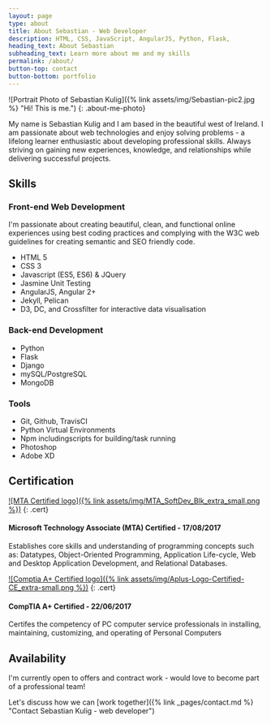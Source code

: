 ```yaml
---
layout: page
type: about
title: About Sebastian - Web Developer
description: HTML, CSS, JavaScript, AngularJS, Python, Flask, 
heading_text: About Sebastian
subheading_text: Learn more about me and my skills
permalink: /about/
button-top: contact
button-bottom: portfolio
---
```


![Portrait Photo of Sebastian Kulig]({% link assets/img/Sebastian-pic2.jpg %} "Hi! This is me.")
{: .about-me-photo}

My name is Sebastian Kulig and I am based in the beautiful west of Ireland. I am passionate about web technologies and enjoy solving problems - a lifelong learner enthusiastic about developing professional skills. Always striving on gaining new experiences, knowledge, and relationships while delivering successful projects.


## Skills

### Front-end Web Development
I'm passionate about creating beautiful, clean, and functional online experiences using best coding practices and complying with the W3C web guidelines for creating semantic and SEO friendly code.
* HTML 5
* CSS 3
* Javascript (ES5, ES6) &amp; JQuery
* Jasmine Unit Testing
* AngularJS, Angular 2+
* Jekyll, Pelican
* D3, DC, and Crossfilter for interactive data visualisation


### Back-end Development

* Python
* Flask
* Django
* mySQL/PostgreSQL
* MongoDB


### Tools
* Git, Github, TravisCI
* Python Virtual Environments
* Npm includingscripts for building/task running
* Photoshop
* Adobe XD
## Certification

[![MTA Certified logo]({% link assets/img/MTA_SoftDev_Blk_extra_small.png %})](https://www.youracclaim.com/badges/3862e38e-72f0-4e64-a231-3cb1489c7815 "View MTA Certificate")
{: .cert}

#### **Microsoft Technology Associate (MTA) Certified** - 17/08/2017

Establishes core skills and understanding of programming concepts such as: Datatypes, Object-Oriented Programming,
Application Life-cycle, Web and Desktop Application Development, and Relational Databases.

[![Comptia A+ Certified logo]({% link assets/img/Aplus-Logo-Certified-CE_extra-small.png %})](https://s3-eu-west-1.amazonaws.com/sk-design/Certs/CompTIA+A%2B+ce+certificate.pdf "View Comptia A+ Certificate")
{: .cert}

#### **CompTIA A+ Certified** - 22/06/2017

Certifes the competency of PC computer service professionals in installing, maintaining, customizing, and operating of
Personal Computers

## Availability
I'm currently open to offers and contract work - would love to become part of a professional team!

Let's discuss how we can [work together]({% link _pages/contact.md %} "Contact Sebastian Kulig - web developer")